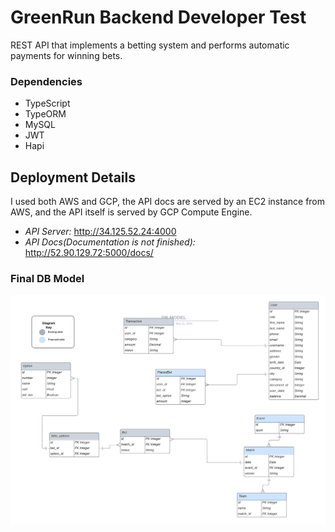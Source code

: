 # GreenRun Backend Developer Test

REST API that implements a betting system and performs automatic payments for winning bets.

### Dependencies

- TypeScript
- TypeORM
- MySQL
- JWT
- Hapi

## Deployment Details

I used both AWS and GCP, the API docs are served by an EC2 instance from AWS, and the API itself is
served by GCP Compute Engine.

- _API Server:_ http://34.125.52.24:4000
- _API Docs(Documentation is not finished):_ http://52.90.129.72:5000/docs/

### Final DB Model

<img src="./readme_media/DB_MODEL3.png" alt="Db Model" title="database">
